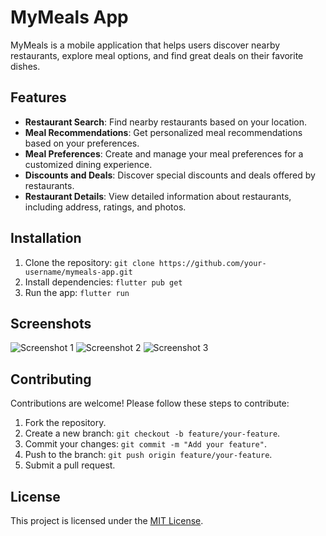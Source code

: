 # MyMeals App

MyMeals is a mobile application that helps users discover nearby restaurants, explore meal options, and find great deals on their favorite dishes.

## Features

- **Restaurant Search**: Find nearby restaurants based on your location.
- **Meal Recommendations**: Get personalized meal recommendations based on your preferences.
- **Meal Preferences**: Create and manage your meal preferences for a customized dining experience.
- **Discounts and Deals**: Discover special discounts and deals offered by restaurants.
- **Restaurant Details**: View detailed information about restaurants, including address, ratings, and photos.

## Installation

1. Clone the repository: `git clone https://github.com/your-username/mymeals-app.git`
2. Install dependencies: `flutter pub get`
3. Run the app: `flutter run`

## Screenshots

![Screenshot 1](screenshots/screenshot1.png)
![Screenshot 2](screenshots/screenshot2.png)
![Screenshot 3](screenshots/screenshot3.png)

## Contributing

Contributions are welcome! Please follow these steps to contribute:

1. Fork the repository.
2. Create a new branch: `git checkout -b feature/your-feature`.
3. Commit your changes: `git commit -m "Add your feature"`.
4. Push to the branch: `git push origin feature/your-feature`.
5. Submit a pull request.

## License

This project is licensed under the [MIT License](LICENSE).

